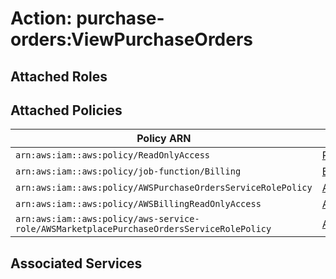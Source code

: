 # Action: purchase-orders:ViewPurchaseOrders

## Attached Roles

## Attached Policies

| Policy ARN | Policy Name |
|------------|-------------|
| `arn:aws:iam::aws:policy/ReadOnlyAccess` | [ReadOnlyAccess](../policies.md#readonlyaccess) |
| `arn:aws:iam::aws:policy/job-function/Billing` | [Billing](../policies.md#billing) |
| `arn:aws:iam::aws:policy/AWSPurchaseOrdersServiceRolePolicy` | [AWSPurchaseOrdersServiceRolePolicy](../policies.md#awspurchaseordersservicerolepolicy) |
| `arn:aws:iam::aws:policy/AWSBillingReadOnlyAccess` | [AWSBillingReadOnlyAccess](../policies.md#awsbillingreadonlyaccess) |
| `arn:aws:iam::aws:policy/aws-service-role/AWSMarketplacePurchaseOrdersServiceRolePolicy` | [AWSMarketplacePurchaseOrdersServiceRolePolicy](../policies.md#awsmarketplacepurchaseordersservicerolepolicy) |

## Associated Services

